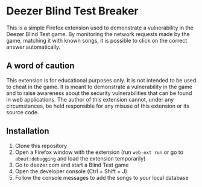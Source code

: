 # Deezer Blind Test Breaker

This is a simple Firefox extension used to demonstrate a vulnerability in the Deezer Blind Test game.
By monitoring the network requests made by the game, matching it with known songs, it is possible to click on the correct answer automatically.

## A word of caution

This extension is for educational purposes only. It is not intended to be used to cheat in the game. It is meant to demonstrate a vulnerability in the game and to raise awareness about the security vulnerabilities that can be found in web applications.
The author of this extension cannot, under any circumstances, be held responsible for any misuse of this extension or its source code.

## Installation

1. Clone this repository
2. Open a Firefox window with the extension (run `web-ext run` or go to `about:debugging` and load the extension temporarily)
3. Go to deezer.com and start a Blind Test game
4. Open the developer console (Ctrl + Shift + J)
5. Follow the console messages to add the songs to your local database
